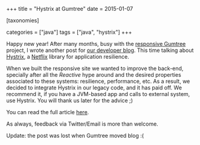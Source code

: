 +++
title = "Hystrix at Gumtree"
date = 2015-01-07

[taxonomies]

categories = ["java"]
tags = ["java", "hystrix"]
+++

Happy new year! After many months, busy with the [responsive Gumtree](http://blog.gumtree.com/your-new-look-gumtree/) project, I wrote another post for [our developer blog](http://gumtree.com/devteam/). This time talking about [Hystrix](https://github.com/Netflix/Hystrix), a [Netflix](http://netflix.github.io/) library for application resilience.

<!-- more -->

When we built the responsive site we wanted to improve the back-end, specially after all the *Reactive* hype around and the desired properties associated to these systems: resilience, performance, etc. As a result, we decided to integrate Hystrix in our legacy code, and it has paid off. We recommend it, if you have a JVM-based app and calls to external system, use Hystrix. You will thank us later for the advice ;)

You can read the full article [here](http://www.gumtree.com/devteam/2015-01-06-integrating-hystrix.html).

As always, feedback via Twitter/Email is more than welcome.

Update: the post was lost when Gumtree moved blog :(
